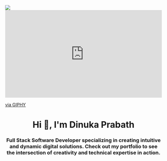 <img src="https://user-images.githubusercontent.com/73097560/115834477-dbab4500-a447-11eb-908a-139a6edaec5c.gif">

<div style="width:100%;height:0;padding-bottom:56%;position:relative;"><iframe src="https://giphy.com/embed/RbDKaczqWovIugyJmW" width="100%" height="100%" style="position:absolute" frameBorder="0" class="giphy-embed" allowFullScreen></iframe></div><p><a href="https://giphy.com/gifs/looneytunesworldofmayhem-world-of-mayhem-looney-tunes-ltwom-RbDKaczqWovIugyJmW">via GIPHY</a></p>

<h1 align="center">Hi 👋, I'm Dinuka Prabath</h1>
<h3 align="center">Full Stack Software Developer specializing in creating intuitive and dynamic digital solutions. Check out my portfolio to see the intersection of creativity and technical expertise in action.</h3>

